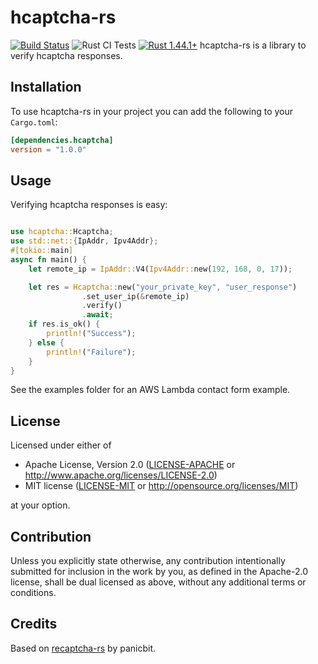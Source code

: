 # hcaptcha-rs

[![Build Status](https://travis-ci.org/jerusdp/recaptcha-rs.svg?branch=main)](https://travis-ci.org/jerusdp/hcaptcha-rs)
![Rust CI Tests](https://github.com/jerusdp/hcapthc-rs/actions/workflows/general.yml/badge.svg)
[![Rust 1.44.1+](https://img.shields.io/badge/rust-1.44.1+-orange.svg)](https://www.rust-lang.org)
hcaptcha-rs is a library to verify hcaptcha responses.

## Installation

To use hcaptcha-rs in your project you can add the following to your `Cargo.toml`:

```toml
[dependencies.hcaptcha]
version = "1.0.0"
```

## Usage

Verifying hcaptcha responses is easy:

```rust

use hcaptcha::Hcaptcha;
use std::net::{IpAddr, Ipv4Addr};
#[tokio::main]
async fn main() {
    let remote_ip = IpAddr::V4(Ipv4Addr::new(192, 168, 0, 17));

    let res = Hcaptcha::new("your_private_key", "user_response")
                .set_user_ip(&remote_ip)
                .verify()
                .await;
    if res.is_ok() {
        println!("Success");
    } else {
        println!("Failure");
    }
}

```

See the examples folder for an AWS Lambda contact form example.

## License

Licensed under either of

* Apache License, Version 2.0
  ([LICENSE-APACHE](LICENSE-APACHE) or <http://www.apache.org/licenses/LICENSE-2.0>)
* MIT license
  ([LICENSE-MIT](LICENSE-MIT) or <http://opensource.org/licenses/MIT>)

at your option.

## Contribution

Unless you explicitly state otherwise, any contribution intentionally submitted
for inclusion in the work by you, as defined in the Apache-2.0 license, shall be
dual licensed as above, without any additional terms or conditions.

## Credits

Based on [recaptcha-rs](https://github.com/panicbit/recaptcha-rs) by panicbit.
